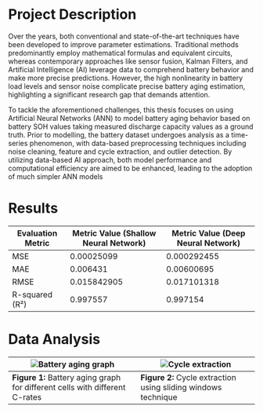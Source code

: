 # Project Description
Over the years, both conventional and state-of-the-art techniques have been developed 
to improve parameter estimations. Traditional methods predominantly employ 
mathematical formulas and equivalent circuits, whereas contemporary approaches like 
sensor fusion, Kalman Filters, and Artificial Intelligence (AI) leverage data to 
comprehend battery behavior and make more precise predictions. However, the high 
nonlinearity in battery load levels and sensor noise complicate precise battery aging 
estimation, highlighting a significant research gap that demands attention.

To tackle the aforementioned challenges, this thesis focuses on using Artificial Neural 
Networks (ANN) to model battery aging behavior based on battery SOH values taking 
measured discharge capacity values as a ground truth. Prior to modelling, the battery 
dataset undergoes analysis as a time-series phenomenon, with data-based 
preprocessing techniques including noise cleaning, feature and cycle extraction, and 
outlier detection. By utilizing data-based AI approach, both model performance and 
computational efficiency are aimed to be enhanced, leading to the adoption of much 
simpler ANN models

# Results
| Evaluation Metric | Metric Value (Shallow Neural Network) | Metric Value (Deep Neural Network) |
|-------------------|---------------------------------------|------------------------------------|
| MSE               | 0.00025099                            | 0.000292455                       |
| MAE               | 0.006431                              | 0.00600695                        |
| RMSE              | 0.015842905                           | 0.017101318                       |
| R-squared (R²)    | 0.997557                              | 0.997154                          |

# Data Analysis

| ![Battery aging graph](https://github.com/user-attachments/assets/78e9a7ba-75c5-4834-b9a9-43e1775688f5) | ![Cycle extraction](https://github.com/user-attachments/assets/ed21169c-b014-49ca-bbdf-4b2b5a23dc0c) |
|------------------------------------------------------|------------------------------------------------------------------------------------------------------|
| **Figure 1:** Battery aging graph for different cells with different C-rates | **Figure 2:** Cycle extraction using sliding windows technique |




